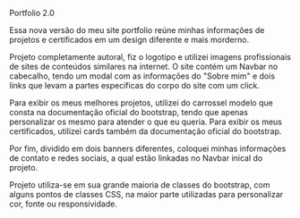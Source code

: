 Portfolio 2.0

Essa nova versão do meu site portfolio reúne minhas informações de projetos e certificados em um design diferente e mais morderno.

Projeto completamente autoral, fiz o logotipo e utilizei imagens profissionais de sites de conteúdos similares na internet.
O site contém um Navbar no cabecalho, tendo um modal com as informações do "Sobre mim" e dois links que levam a partes específicas do corpo do site com um click.

Para exibir os meus melhores projetos, utilizei do carrossel modelo que consta na documentação oficial do bootstrap, tendo que apenas personalizar os mesmo para atender o que eu queria.
Para exibir os meus certificados, utilizei cards também da documentação oficial do bootstrap.

Por fim, dividido em dois banners diferentes, coloquei minhas informações de contato e redes sociais, a qual estão linkadas no Navbar inical do projeto.

Projeto utiliza-se em sua grande maioria de classes do bootstrap, com alguns pontos de classes CSS, na maior parte utilizadas para personalizar cor, fonte ou responsividade.
